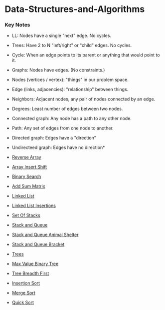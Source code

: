 # Data-Structures-and-Algorithms

### Key Notes

- LL: Nodes have a single "next" edge. No cycles.
- Trees: Have 2 to N "left/right" or "child" edges. No cycles.
- Cycle: When an edge points to its parent or anything that would point to it.
- Graphs: Nodes have edges. (No constraints.)
- Nodes (vertices / vertex): "things" in our problem space.
- Edge (links, adjacencies): "relationship" between things.
- Neighbors: Adjacent nodes, any pair of nodes connected by an edge.
- Degrees: Least number of edges between two nodes.
- Connected graph: Any node has a path to any other node.
- Path: Any set of edges from one node to another.
- Directed graph: Edges have a "direction"
- Undirecteed graph: Edges have no direction*

- [Reverse Array](https://github.com/ArzuVon/data-structures-and-algorithms/tree/main/arrayReverse)
- [Array Insert Shift](https://github.com/ArzuVon/data-structures-and-algorithms/tree/main/array-insert-shift)
- [Binary Search](https://github.com/ArzuVon/data-structures-and-algorithms/tree/main/array-binary-search)
- [Add Sum Matrix](https://github.com/ArzuVon/data-structures-and-algorithms/tree/main/addSum)
- [Linked List](https://github.com/ArzuVon/data-structures-and-algorithms/tree/main/linked-list)
- [Linked List Insertions](https://github.com/ArzuVon/data-structures-and-algorithms/tree/main/linked-list-insertions)
- [Set Of Stacks](https://github.com/ArzuVon/data-structures-and-algorithms/tree/main/setOfStacks)
- [Stack and Queue](https://github.com/ArzuVon/data-structures-and-algorithms/tree/main/stack-and-queue)
- [Stack and Queue Animal Shelter](https://github.com/ArzuVon/data-structures-and-algorithms/tree/main/stack-queue-animal-shelter)
- [Stack and Queue Bracket](https://github.com/ArzuVon/data-structures-and-algorithms/tree/main/stack-queue-brackets)
- [Trees](https://github.com/ArzuVon/data-structures-and-algorithms/tree/main/trees)
- [Max Value Binary Tree](https://github.com/ArzuVon/data-structures-and-algorithms/tree/main/tree-max)
- [Tree Breadth First](https://github.com/ArzuVon/data-structures-and-algorithms/tree/main/tree-breadth-first)
- [Insertion Sort](https://github.com/ArzuVon/data-structures-and-algorithms/tree/main/insertionSort)
- [Merge Sort](https://github.com/ArzuVon/data-structures-and-algorithms/tree/main/mergeSort)
- [Quick Sort](https://github.com/ArzuVon/data-structures-and-algorithms/tree/main/quickSort)

